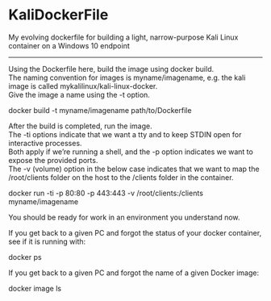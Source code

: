 # KaliDockerFile
My evolving dockerfile for building a light, narrow-purpose Kali Linux container on a Windows 10 endpoint  

-----------------
Using the Dockerfile here, build the image using docker build.  
The naming convention for images is myname/imagename, e.g. the kali image is called mykalilinux/kali-linux-docker.  
Give the image a name using the -t option.  

docker build -t myname/imagename path/to/Dockerfile  

After the build is completed, run the image.  
The -ti options indicate that we want a tty and to keep STDIN open for interactive processes.  
Both apply if we’re running a shell, and the -p option indicates we want to expose the provided ports.  
The -v (volume) option in the below case indicates that we want to map the /root/clients folder on the host to the /clients folder in the container.  

docker run -ti -p 80:80 -p 443:443 -v /root/clients:/clients myname/imagename  

You should be ready for work in an environment you understand now.  

If you get back to a given PC and forgot the status of your docker container, see if it is running with:  

docker ps  

If you get back to a given PC and forgot the name of a given Docker image:  

docker image ls  
